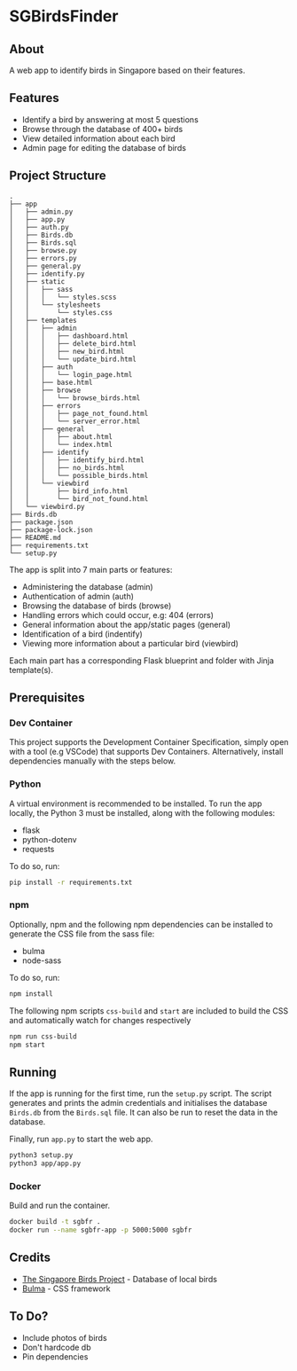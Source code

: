 # SGBirdsFinder

## About

A web app to identify birds in Singapore based on their features.

## Features

- Identify a bird by answering at most 5 questions
- Browse through the database of 400+ birds
- View detailed information about each bird
- Admin page for editing the database of birds

## Project Structure

```text
.
├── app
│   ├── admin.py
│   ├── app.py
│   ├── auth.py
│   ├── Birds.db
│   ├── Birds.sql
│   ├── browse.py
│   ├── errors.py
│   ├── general.py
│   ├── identify.py
│   ├── static
│   │   ├── sass
│   │   │   └── styles.scss
│   │   └── stylesheets
│   │       └── styles.css
│   ├── templates
│   │   ├── admin
│   │   │   ├── dashboard.html
│   │   │   ├── delete_bird.html
│   │   │   ├── new_bird.html
│   │   │   └── update_bird.html
│   │   ├── auth
│   │   │   └── login_page.html
│   │   ├── base.html
│   │   ├── browse
│   │   │   └── browse_birds.html
│   │   ├── errors
│   │   │   ├── page_not_found.html
│   │   │   └── server_error.html
│   │   ├── general
│   │   │   ├── about.html
│   │   │   └── index.html
│   │   ├── identify
│   │   │   ├── identify_bird.html
│   │   │   ├── no_birds.html
│   │   │   └── possible_birds.html
│   │   └── viewbird
│   │       ├── bird_info.html
│   │       └── bird_not_found.html
│   └── viewbird.py
├── Birds.db
├── package.json
├── package-lock.json
├── README.md
├── requirements.txt
└── setup.py
```

The app is split into 7 main parts or features:

- Administering the database (admin)
- Authentication of admin (auth)
- Browsing the database of birds (browse)
- Handling errors which could occur, e.g: 404 (errors)
- General information about the app/static pages (general)
- Identification of a bird (indentify)
- Viewing more information about a particular bird (viewbird)

Each main part has a corresponding Flask blueprint and folder with Jinja template(s).

## Prerequisites

### Dev Container
This project supports the Development Container Specification, simply open with a tool (e.g VSCode) that supports Dev Containers. Alternatively, install dependencies manually with the steps below.

### Python

A virtual environment is recommended to be installed.
To run the app locally, the Python 3 must be installed, along with the following modules:

- flask
- python-dotenv
- requests

To do so, run:

```bash
pip install -r requirements.txt
```

### npm

Optionally, npm and the following npm dependencies can be installed to generate the CSS file from the sass file:

- bulma
- node-sass

To do so, run:

```bash
npm install
```

The following npm scripts `css-build` and `start` are included to build the CSS and automatically watch for changes respectively

```bash
npm run css-build
npm start
```

## Running

If the app is running for the first time, run the `setup.py` script. The script generates and prints the admin credentials and initialises the database `Birds.db` from the `Birds.sql` file. It can also be run to reset the data in the database.

Finally, run `app.py` to start the web app.

```bash
python3 setup.py
python3 app/app.py
```

### Docker
Build and run the container.

```bash
docker build -t sgbfr .
docker run --name sgbfr-app -p 5000:5000 sgbfr
```

## Credits

- [The Singapore Birds Project](https://singaporebirds.com/) - Database of local birds
- [Bulma](https://bulma.io/) - CSS framework

## To Do?
- Include photos of birds
- Don't hardcode db
- Pin dependencies